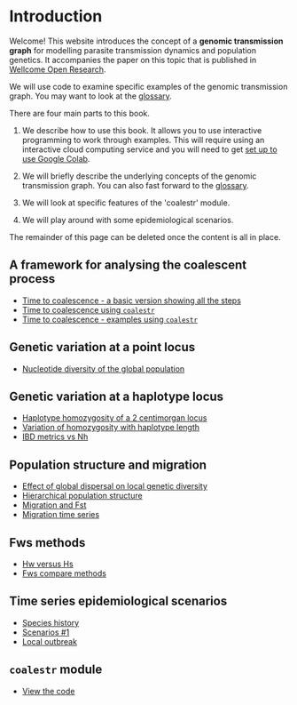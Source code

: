 # Introduction

Welcome!  This website introduces the concept of a **genomic transmission graph** for modelling parasite transmission dynamics and population genetics.  It accompanies the paper on this topic that is published in [Wellcome Open Research](https://wellcomeopenresearch.org/articles/8-22).

We will use code to examine specific examples of the genomic transmission graph.  You may want to look at the [glossary](glossary.md).

There are four main parts to this book.

1. We describe how to use this book.  It allows you to use interactive programming to work through examples.  This will require using an interactive cloud computing service and you will need to get [set up to use Google Colab](using-google-colab.md). 

1. We will briefly describe the underlying concepts of the genomic transmission graph.  You can also fast forward to the [glossary](glossary.md).

1. We will look at specific features of the 'coalestr' module.

1. We will play around with some epidemiological scenarios.



The remainder of this page can be deleted once the content is all in place.

## A framework for analysing the coalescent process

- [Time to coalescence - a basic version showing all the steps](coalescence_time_basic.ipynb)
- [Time to coalescence using `coalestr`](coalescence_time.ipynb)
- [Time to coalescence - examples using `coalestr`](coalescence_time_examples.ipynb)

## Genetic variation at a point locus

- [Nucleotide diversity of the global population](diversity_global.ipynb)

## Genetic variation at a haplotype locus

- [Haplotype homozygosity of a 2 centimorgan locus](haplotype_homozygosity_27kb.ipynb)
- [Variation of homozygosity with haplotype length](haplotype_homozygosity_vs_length.ipynb)
- [IBD metrics vs Nh](ibd_vs_nh.ipynb)

## Population structure and migration

- [Effect of global dispersal on local genetic diversity](migration_simple.ipynb)
- [Hierarchical population structure](hierarchical_population_structure.ipynb)
- [Migration and Fst](migration_Fst.ipynb)
- [Migration time series](migration_time_series.ipynb)

## Fws methods

- [Hw versus Hs](hw_vs_hs.ipynb)
- [Fws compare methods](fws_compare_methods.ipynb)

## Time series epidemiological scenarios

- [Species history](species_history.ipynb)
- [Scenarios #1](scenario_1.ipynb)
- [Local outbreak](local_outbreak.ipynb)

## `coalestr` module

- [View the code](coalestr.py)
